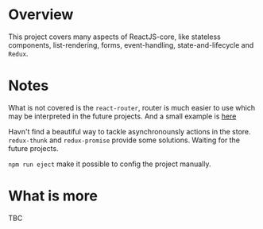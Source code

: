 # Overview

This project covers many aspects of ReactJS-core, like stateless components, list-rendering, forms, event-handling, state-and-lifecycle and `Redux`.

# Notes

What is not covered is the `react-router`, router is much easier to use which may be interpreted in the future projects. And a small example is [here](../router-tutorial/README.md)

Havn't find a beautiful way to tackle asynchronounsly actions in the store. `redux-thunk` and `redux-promise` provide some solutions. Waiting for the future projects.

`npm run eject` make it possible to config the project manually.



# What is more

TBC


